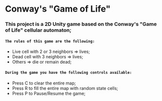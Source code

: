 # Conway's "Game of Life"
###  This project is a 2D Unity game based on the Conway's "Game of Life" cellular automaton;

#### `The rules of this game are the following:`
- Live cell with 2 or 3 neighbors => lives;
- Dead cell with 3 neighbors => lives;
- Others => die or remain dead;

#### `During the game you have the following controls available:`
- Press C to clear the entire map;
- Press R to fill the entire map with random state cells;
- Press P to Pause/Resume the game;